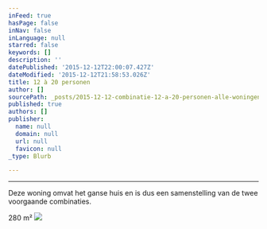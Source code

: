 ```yaml
---
inFeed: true
hasPage: false
inNav: false
inLanguage: null
starred: false
keywords: []
description: ''
datePublished: '2015-12-12T22:00:07.427Z'
dateModified: '2015-12-12T21:58:53.026Z'
title: 12 à 20 personen
author: []
sourcePath: _posts/2015-12-12-combinatie-12-a-20-personen-alle-woningen.md
published: true
authors: []
publisher:
  name: null
  domain: null
  url: null
  favicon: null
_type: Blurb

---
```

****

Deze woning omvat het ganse huis en is dus een samenstelling van de twee voorgaande combinaties. 

280 m²
![](https://the-grid-user-content.s3-us-west-2.amazonaws.com/0f8f411e-d4a9-435a-a807-f365d890adc8.jpg)